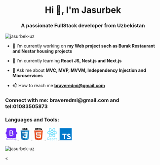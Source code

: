 <h1 align="center">Hi 👋, I'm Jasurbek</h1>
<h3 align="center">A passionate FullStack developer from Uzbekistan</h3>

<p align="left"> <img src="https://komarev.com/ghpvc/?username=jasurbek-uz&label=Profile%20views&color=0e75b6&style=flat" alt="jasurbek-uz" /> </p>

- 🔭 I’m currently working on **my Web project such as Burak Restaurant and Nestar housing projects**

- 🌱 I’m currently learning **React JS, Nest.js and Next.js**

- 💬 Ask me about **MVC, MVP, MVVM, Independency Injection and Microservices**

- 📫 How to reach me **braveredmi@gmail.com**

<h3 align="left">Connect with me: braveredmi@gmail.com and tel:01083505873</h3>
<p align="left">
</p>

<h3 align="left">Languages and Tools:</h3>
<p align="left"> <a href="https://getbootstrap.com" target="_blank" rel="noreferrer"> <img src="https://raw.githubusercontent.com/devicons/devicon/master/icons/bootstrap/bootstrap-plain-wordmark.svg" alt="bootstrap" width="40" height="40"/> </a> <a href="https://www.w3schools.com/css/" target="_blank" rel="noreferrer"> <img src="https://raw.githubusercontent.com/devicons/devicon/master/icons/css3/css3-original-wordmark.svg" alt="css3" width="40" height="40"/> </a> <a href="https://www.w3.org/html/" target="_blank" rel="noreferrer"> <img src="https://raw.githubusercontent.com/devicons/devicon/master/icons/html5/html5-original-wordmark.svg" alt="html5" width="40" height="40"/> </a> <a href="https://reactjs.org/" target="_blank" rel="noreferrer">  <img src="https://raw.githubusercontent.com/devicons/devicon/master/icons/react/react-original-wordmark.svg" alt="react" width="40" height="40"/> </a> <a href="https://www.typescriptlang.org/" target="_blank" rel="noreferrer"> <img src="https://raw.githubusercontent.com/devicons/devicon/master/icons/typescript/typescript-original.svg" alt="typescript" width="40" height="40"/> </a>
  
</p>

<p><img align="center" src="https://github-readme-stats.vercel.app/api/top-langs?username=jasurbek-uz&show_icons=true&locale=en&layout=compact" alt="jasurbek-uz" /></p>
<
